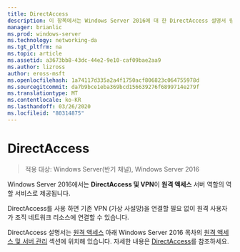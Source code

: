 ```yaml
---
title: DirectAccess
description: 이 항목에서는 Windows Server 2016에 대 한 DirectAccess 설명서 링크를 제공 합니다.
manager: brianlic
ms.prod: windows-server
ms.technology: networking-da
ms.tgt_pltfrm: na
ms.topic: article
ms.assetid: a3673bb8-43dc-44e2-9e10-caf09bae2aa9
ms.author: lizross
author: eross-msft
ms.openlocfilehash: 1a74117d335a2a4f1750acf806823c064755978d
ms.sourcegitcommit: da7b9bce1eba369bcd156639276f6899714e279f
ms.translationtype: MT
ms.contentlocale: ko-KR
ms.lasthandoff: 03/26/2020
ms.locfileid: "80314875"
---
```

# <a name="directaccess"></a>DirectAccess

>적용 대상: Windows Server(반기 채널), Windows Server 2016

Windows Server 2016에서는 **DirectAccess 및 VPN**이 **원격 액세스** 서버 역할의 역할 서비스로 제공됩니다.

DirectAccess를 사용 하면 기존 VPN (가상 사설망)을 연결할 필요 없이 원격 사용자가 조직 네트워크 리소스에 연결할 수 있습니다. 

DirectAccess 설명서는 [원격 액세스](https://docs.microsoft.com/windows-server/remote/) 아래 Windows Server 2016 목차의 [원격 액세스 및 서버 관리](https://docs.microsoft.com/windows-server/remote/remote-access/remote-access) 섹션에 위치해 있습니다. 자세한 내용은 [DirectAccess](directaccess/DirectAccess.md)를 참조하세요.